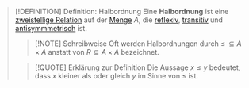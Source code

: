 > [!DEFINITION] Definition: Halbordnung
> Eine **Halbordnung** ist eine [zweistellige Relation](Zweistellige%20Relation.md) auf der [Menge](../../Menge.md) $A$, die [reflexiv](Reflexivität.md), [transitiv](Transitivität.md) und [antisymmmetrisch](Antisymmmetrie.md) ist.
> > [!NOTE] Schreibweise
> > Oft werden Halbordnungen durch $\le\,\subseteq A\times A$ anstatt von $R\subseteq A\times A$ bezeichnet.
> 
> > [!QUOTE] Erklärung zur Definition
> > Die Aussage $x\le y$ bedeutet, dass $x$ kleiner als oder gleich $y$ im Sinne von $\le$ ist.